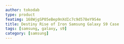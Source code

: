```yaml
---
author: tokodab
type: product
featimg: 168WjgSP05eBep9nXdIc7c9d578eY9S4e
title: Destiny Rise of Iron Samsung Galaxy S9 Case
tags: [samsung, galaxy, s9]
category: [samsung]
---
```

